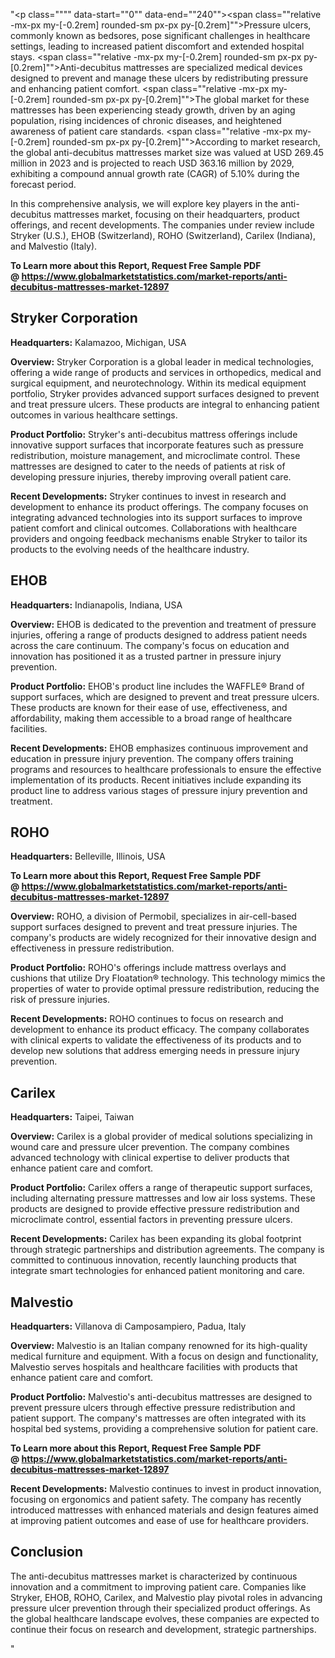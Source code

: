 "<p class="""" data-start=""0"" data-end=""240""><span class=""relative -mx-px my-[-0.2rem] rounded-sm px-px py-[0.2rem]"">Pressure ulcers, commonly known as bedsores, pose significant challenges in healthcare settings, leading to increased patient discomfort and extended hospital stays.</span> <span class=""relative -mx-px my-[-0.2rem] rounded-sm px-px py-[0.2rem]"">Anti-decubitus mattresses are specialized medical devices designed to prevent and manage these ulcers by redistributing pressure and enhancing patient comfort.</span> <span class=""relative -mx-px my-[-0.2rem] rounded-sm px-px py-[0.2rem]"">The global market for these mattresses has been experiencing steady growth, driven by an aging population, rising incidences of chronic diseases, and heightened awareness of patient care standards.</span> <span class=""relative -mx-px my-[-0.2rem] rounded-sm px-px py-[0.2rem]"">According to market research, the global anti-decubitus mattresses market size was valued at USD 269.45 million in 2023 and is projected to reach USD 363.16 million by 2029, exhibiting a compound annual growth rate (CAGR) of 5.10% during the forecast period.</span></p>
<p class="""" data-start=""242"" data-end=""361""><span class=""relative -mx-px my-[-0.2rem] rounded-sm px-px py-[0.2rem]"">In this comprehensive analysis, we will explore key players in the anti-decubitus mattresses market, focusing on their headquarters, product offerings, and recent developments.</span> <span class=""relative -mx-px my-[-0.2rem] rounded-sm px-px py-[0.2rem]"">The companies under review include Stryker (U.S.), EHOB (Switzerland), ROHO (Switzerland), Carilex (Indiana), and Malvestio (Italy).</span></p>
<p class="""" data-start=""242"" data-end=""361""><strong>To Learn more about this Report, Request Free Sample PDF @&nbsp;<a href=""https://www.globalmarketstatistics.com/market-reports/anti-decubitus-mattresses-market-12897"">https://www.globalmarketstatistics.com/market-reports/anti-decubitus-mattresses-market-12897</a></strong></p>
<h2 class="""" data-start=""363"" data-end=""385"">Stryker Corporation</h2>
<p class="""" data-start=""387"" data-end=""488""><strong data-start=""387"" data-end=""404"">Headquarters:</strong> <span class=""relative -mx-px my-[-0.2rem] rounded-sm px-px py-[0.2rem]"">Kalamazoo, Michigan, USA</span></p>
<p class="""" data-start=""490"" data-end=""669""><strong data-start=""490"" data-end=""503"">Overview:</strong> <span class=""relative -mx-px my-[-0.2rem] rounded-sm px-px py-[0.2rem]"">Stryker Corporation is a global leader in medical technologies, offering a wide range of products and services in orthopedics, medical and surgical equipment, and neurotechnology.</span> <span class=""relative -mx-px my-[-0.2rem] rounded-sm px-px py-[0.2rem]"">Within its medical equipment portfolio, Stryker provides advanced support surfaces designed to prevent and treat pressure ulcers.</span> <span class=""relative -mx-px my-[-0.2rem] rounded-sm px-px py-[0.2rem]"">These products are integral to enhancing patient outcomes in various healthcare settings.</span></p>
<p class="""" data-start=""671"" data-end=""819""><strong data-start=""671"" data-end=""693"">Product Portfolio:</strong> <span class=""relative -mx-px my-[-0.2rem] rounded-sm px-px py-[0.2rem]"">Stryker's anti-decubitus mattress offerings include innovative support surfaces that incorporate features such as pressure redistribution, moisture management, and microclimate control.</span> <span class=""relative -mx-px my-[-0.2rem] rounded-sm px-px py-[0.2rem]"">These mattresses are designed to cater to the needs of patients at risk of developing pressure injuries, thereby improving overall patient care.</span></p>
<p class="""" data-start=""821"" data-end=""1011""><strong data-start=""821"" data-end=""845"">Recent Developments:</strong> <span class=""relative -mx-px my-[-0.2rem] rounded-sm px-px py-[0.2rem]"">Stryker continues to invest in research and development to enhance its product offerings.</span> <span class=""relative -mx-px my-[-0.2rem] rounded-sm px-px py-[0.2rem]"">The company focuses on integrating advanced technologies into its support surfaces to improve patient comfort and clinical outcomes.</span> <span class=""relative -mx-px my-[-0.2rem] rounded-sm px-px py-[0.2rem]"">Collaborations with healthcare providers and ongoing feedback mechanisms enable Stryker to tailor its products to the evolving needs of the healthcare industry.</span></p>
<h2 class="""" data-start=""1013"" data-end=""1020"">EHOB</h2>
<p class="""" data-start=""1022"" data-end=""1125""><strong data-start=""1022"" data-end=""1039"">Headquarters:</strong> <span class=""relative -mx-px my-[-0.2rem] rounded-sm px-px py-[0.2rem]"">Indianapolis, Indiana, USA</span></p>
<p class="""" data-start=""1127"" data-end=""1266""><strong data-start=""1127"" data-end=""1140"">Overview:</strong> <span class=""relative -mx-px my-[-0.2rem] rounded-sm px-px py-[0.2rem]"">EHOB is dedicated to the prevention and treatment of pressure injuries, offering a range of products designed to address patient needs across the care continuum.</span> <span class=""relative -mx-px my-[-0.2rem] rounded-sm px-px py-[0.2rem]"">The company's focus on education and innovation has positioned it as a trusted partner in pressure injury prevention.</span></p>
<p class="""" data-start=""1268"" data-end=""1416""><strong data-start=""1268"" data-end=""1290"">Product Portfolio:</strong> <span class=""relative -mx-px my-[-0.2rem] rounded-sm px-px py-[0.2rem]"">EHOB's product line includes the WAFFLE&reg; Brand of support surfaces, which are designed to prevent and treat pressure ulcers.</span> <span class=""relative -mx-px my-[-0.2rem] rounded-sm px-px py-[0.2rem]"">These products are known for their ease of use, effectiveness, and affordability, making them accessible to a broad range of healthcare facilities.</span></p>
<p class="""" data-start=""1418"" data-end=""1608""><strong data-start=""1418"" data-end=""1442"">Recent Developments:</strong> <span class=""relative -mx-px my-[-0.2rem] rounded-sm px-px py-[0.2rem]"">EHOB emphasizes continuous improvement and education in pressure injury prevention.</span> <span class=""relative -mx-px my-[-0.2rem] rounded-sm px-px py-[0.2rem]"">The company offers training programs and resources to healthcare professionals to ensure the effective implementation of its products.</span> <span class=""relative -mx-px my-[-0.2rem] rounded-sm px-px py-[0.2rem]"">Recent initiatives include expanding its product line to address various stages of pressure injury prevention and treatment.</span></p>
<h2 class="""" data-start=""1610"" data-end=""1617"">ROHO</h2>
<p class="""" data-start=""1619"" data-end=""1722""><strong data-start=""1619"" data-end=""1636"">Headquarters:</strong> <span class=""relative -mx-px my-[-0.2rem] rounded-sm px-px py-[0.2rem]"">Belleville, Illinois, USA</span></p>
<p class="""" data-start=""1619"" data-end=""1722""><strong>To Learn more about this Report, Request Free Sample PDF @&nbsp;<a href=""https://www.globalmarketstatistics.com/market-reports/anti-decubitus-mattresses-market-12897"">https://www.globalmarketstatistics.com/market-reports/anti-decubitus-mattresses-market-12897</a></strong></p>
<p class="""" data-start=""1724"" data-end=""1863""><strong data-start=""1724"" data-end=""1737"">Overview:</strong> <span class=""relative -mx-px my-[-0.2rem] rounded-sm px-px py-[0.2rem]"">ROHO, a division of Permobil, specializes in air-cell-based support surfaces designed to prevent and treat pressure injuries.</span> <span class=""relative -mx-px my-[-0.2rem] rounded-sm px-px py-[0.2rem]"">The company's products are widely recognized for their innovative design and effectiveness in pressure redistribution.</span></p>
<p class="""" data-start=""1865"" data-end=""2013""><strong data-start=""1865"" data-end=""1887"">Product Portfolio:</strong> <span class=""relative -mx-px my-[-0.2rem] rounded-sm px-px py-[0.2rem]"">ROHO's offerings include mattress overlays and cushions that utilize Dry Floatation&reg; technology.</span> <span class=""relative -mx-px my-[-0.2rem] rounded-sm px-px py-[0.2rem]"">This technology mimics the properties of water to provide optimal pressure redistribution, reducing the risk of pressure injuries.</span></p>
<p class="""" data-start=""2015"" data-end=""2165""><strong data-start=""2015"" data-end=""2039"">Recent Developments:</strong> <span class=""relative -mx-px my-[-0.2rem] rounded-sm px-px py-[0.2rem]"">ROHO continues to focus on research and development to enhance its product efficacy.</span> <span class=""relative -mx-px my-[-0.2rem] rounded-sm px-px py-[0.2rem]"">The company collaborates with clinical experts to validate the effectiveness of its products and to develop new solutions that address emerging needs in pressure injury prevention.</span></p>
<h2 class="""" data-start=""2167"" data-end=""2177"">Carilex</h2>
<p class="""" data-start=""2179"" data-end=""2282""><strong data-start=""2179"" data-end=""2196"">Headquarters:</strong> <span class=""relative -mx-px my-[-0.2rem] rounded-sm px-px py-[0.2rem]"">Taipei, Taiwan</span></p>
<p class="""" data-start=""2284"" data-end=""2423""><strong data-start=""2284"" data-end=""2297"">Overview:</strong> <span class=""relative -mx-px my-[-0.2rem] rounded-sm px-px py-[0.2rem]"">Carilex is a global provider of medical solutions specializing in wound care and pressure ulcer prevention.</span> <span class=""relative -mx-px my-[-0.2rem] rounded-sm px-px py-[0.2rem]"">The company combines advanced technology with clinical expertise to deliver products that enhance patient care and comfort.</span></p>
<p class="""" data-start=""2425"" data-end=""2573""><strong data-start=""2425"" data-end=""2447"">Product Portfolio:</strong> <span class=""relative -mx-px my-[-0.2rem] rounded-sm px-px py-[0.2rem]"">Carilex offers a range of therapeutic support surfaces, including alternating pressure mattresses and low air loss systems.</span> <span class=""relative -mx-px my-[-0.2rem] rounded-sm px-px py-[0.2rem]"">These products are designed to provide effective pressure redistribution and microclimate control, essential factors in preventing pressure ulcers.</span></p>
<p class="""" data-start=""2575"" data-end=""2725""><strong data-start=""2575"" data-end=""2599"">Recent Developments:</strong> <span class=""relative -mx-px my-[-0.2rem] rounded-sm px-px py-[0.2rem]"">Carilex has been expanding its global footprint through strategic partnerships and distribution agreements.</span> <span class=""relative -mx-px my-[-0.2rem] rounded-sm px-px py-[0.2rem]"">The company is committed to continuous innovation, recently launching products that integrate smart technologies for enhanced patient monitoring and care.</span></p>
<h2 class="""" data-start=""2727"" data-end=""2739"">Malvestio</h2>
<p class="""" data-start=""2741"" data-end=""2844""><strong data-start=""2741"" data-end=""2758"">Headquarters:</strong> <span class=""relative -mx-px my-[-0.2rem] rounded-sm px-px py-[0.2rem]"">Villanova di Camposampiero, Padua, Italy</span></p>
<p class="""" data-start=""2846"" data-end=""2985""><strong data-start=""2846"" data-end=""2859"">Overview:</strong> <span class=""relative -mx-px my-[-0.2rem] rounded-sm px-px py-[0.2rem]"">Malvestio is an Italian company renowned for its high-quality medical furniture and equipment.</span> <span class=""relative -mx-px my-[-0.2rem] rounded-sm px-px py-[0.2rem]"">With a focus on design and functionality, Malvestio serves hospitals and healthcare facilities with products that enhance patient care and comfort.</span></p>
<p class="""" data-start=""2987"" data-end=""3135""><strong data-start=""2987"" data-end=""3009"">Product Portfolio:</strong> <span class=""relative -mx-px my-[-0.2rem] rounded-sm px-px py-[0.2rem]"">Malvestio's anti-decubitus mattresses are designed to prevent pressure ulcers through effective pressure redistribution and patient support.</span> <span class=""relative -mx-px my-[-0.2rem] rounded-sm px-px py-[0.2rem]"">The company's mattresses are often integrated with its hospital bed systems, providing a comprehensive solution for patient care.</span></p>
<p class="""" data-start=""2987"" data-end=""3135""><strong>To Learn more about this Report, Request Free Sample PDF @&nbsp;<a href=""https://www.globalmarketstatistics.com/market-reports/anti-decubitus-mattresses-market-12897"">https://www.globalmarketstatistics.com/market-reports/anti-decubitus-mattresses-market-12897</a></strong></p>
<p class="""" data-start=""3137"" data-end=""3287""><strong data-start=""3137"" data-end=""3161"">Recent Developments:</strong> <span class=""relative -mx-px my-[-0.2rem] rounded-sm px-px py-[0.2rem]"">Malvestio continues to invest in product innovation, focusing on ergonomics and patient safety.</span> <span class=""relative -mx-px my-[-0.2rem] rounded-sm px-px py-[0.2rem]"">The company has recently introduced mattresses with enhanced materials and design features aimed at improving patient outcomes and ease of use for healthcare providers.</span></p>
<h2 class="""" data-start=""3289"" data-end=""3302"">Conclusion</h2>
<p class="""" data-start=""3304"" data-end=""3767"">The anti-decubitus mattresses market is characterized by continuous innovation and a commitment to improving patient care. Companies like Stryker, EHOB, ROHO, Carilex, and Malvestio play pivotal roles in advancing pressure ulcer prevention through their specialized product offerings. As the global healthcare landscape evolves, these companies are expected to continue their focus on research and development, strategic partnerships.</p>"
